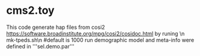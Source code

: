 # cms2.toy

This code generate hap files from cosi2 https://software.broadinstitute.org/mpg/cosi2/cosidoc.html
by runing \n mk-tpeds.sh\n
#default is 1000 run
demographic model and meta-info were defined in 
'''sel.demo.par'''

